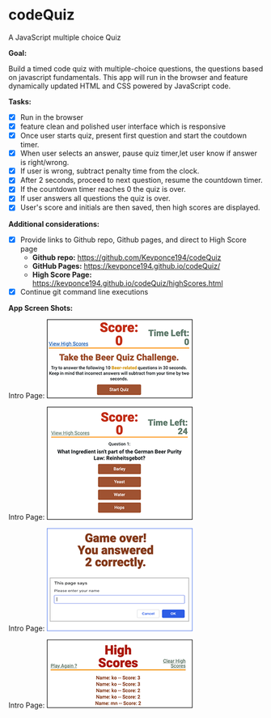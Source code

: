 # codeQuiz
A JavaScript multiple choice Quiz

**Goal:** 

Build a timed code quiz with multiple-choice questions, the questions based on javascript fundamentals. This app will run in the browser and feature dynamically updated HTML and CSS powered by JavaScript code. 

**Tasks:**

- [x] Run in the browser
- [x] feature clean and polished user interface which is responsive
- [x] Once user starts quiz, present first question and start the coutdown timer.
- [x] When user selects an answer, pause quiz timer,let user know if answer is right/wrong.
- [x] If user is wrong, subtract penalty time from the clock.
- [x] After 2 seconds, proceed to next question, resume the countdown timer.
- [x] If the countdown timer reaches 0 the quiz is over.
- [x] If user answers all questions the quiz is over.
- [x] User's score and initials are then saved, then high scores are displayed.

**Additional considerations:**

- [x] Provide links to Github repo, Github pages, and direct to High Score page
    * **Github repo:** https://github.com/Kevponce194/codeQuiz
    * **GitHub Pages:** https://kevponce194.github.io/codeQuiz/
    * **High Score Page:** https://kevponce194.github.io/codeQuiz/highScores.html
- [x] Continue git command line executions

**App Screen Shots:**

Intro Page: 
![Intro](readMeAssets/intro.png)

Intro Page: 
![Questions](readMeAssets/questions.png)

Intro Page: 
![Game Over](readMeAssets/gameOver.png)

Intro Page: 
![HiScores](readMeAssets/HiScores.png)
